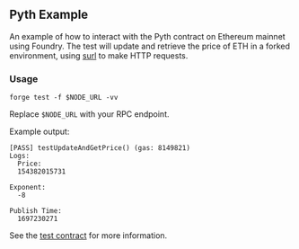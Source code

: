 ## Pyth Example
An example of how to interact with the Pyth contract on Ethereum mainnet using Foundry. The test will update and retrieve the price of ETH in a forked environment, using [surl](https://github.com/memester-xyz/surl) to make HTTP requests.

### Usage 
```
forge test -f $NODE_URL -vv
```
Replace `$NODE_URL` with your RPC endpoint.

Example output:
```
[PASS] testUpdateAndGetPrice() (gas: 8149821)
Logs:
  Price:
  154382015731
  
Exponent:
  -8
  
Publish Time:
  1697230271
```

See the [test contract](./test/Contract.t.sol) for more information.

